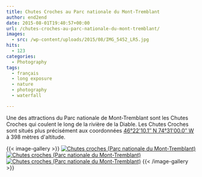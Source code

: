 ```yaml
---
title: Chutes Croches au Parc nationale du Mont-Tremblant
author: end2end
date: 2015-08-01T19:40:57+00:00
url: /chutes-croches-au-parc-nationale-du-mont-tremblant/
images:
  - src: /wp-content/uploads/2015/08/IMG_5452_LR5.jpg
hits:
  - 123
categories:
  - Photography
tags:
  - français
  - long exposure
  - nature
  - photography
  - waterfall

---
```

Une des attractions du Parc nationale de Mont-Tremblant sont les Chutes Croches qui coulent le long de la rivière de la Diable. Les Chutes Croches sont situés plus précisément aux coordonnées [46°22'10.1&#8243; N 74°31'00.0&#8243; W](https://www.google.ca/maps/place/46%C2%B022%2710.1%22N+74%C2%B031%2700.0%22W/@46.3694722,-74.5166667,15.28z/data=!4m2!3m1!1s0x0:0x0) à 398 mètres d'altitude.
&nbsp;

{{< image-gallery >}}
[![Chutes croches (Parc nationale du Mont-Tremblant)](http://www.end2endzone.com/wp-content/uploads/2015/08/IMG_5429_e2ez-672x448.jpg)](https://www.flickr.com/photos/154618444@N05/37345441010/in/album-72157686882832251/ "Chutes croches (Parc nationale du Mont-Tremblant)")
[![Chutes croches (Parc nationale du Mont-Tremblant)](http://www.end2endzone.com/wp-content/uploads/2015/08/IMG_5438_e2ez-672x448.jpg)](https://www.flickr.com/photos/154618444@N05/37345438960/in/album-72157686882832251/ "Chutes croches (Parc nationale du Mont-Tremblant)")
[![Chutes croches (Parc nationale du Mont-Tremblant)](http://www.end2endzone.com/wp-content/uploads/2015/08/IMG_5439_e2ez-672x448.jpg)](https://www.flickr.com/photos/154618444@N05/37345436960/in/album-72157686882832251/ "Chutes croches (Parc nationale du Mont-Tremblant)")
{{< /image-gallery >}}

